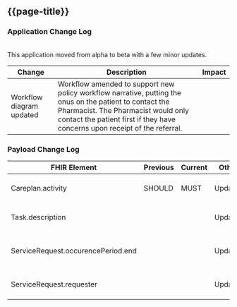 ## {{page-title}}


### Application Change Log

<br>
This application moved from alpha to beta with a few minor updates. 
<br>


| Change                                    | Description        | Impact                                                                  | 
|-------------------------------------------|--------------------|-------------------------------------------------------------------------|
| Workflow diagram updated                  | Workflow amended to support new policy workflow narrative, putting the onus on the patient to contact the Pharmacist. The Pharmacist would only contact the patient first if they have concerns upon receipt of the referral.   |                                                                         |    


### Payload Change Log


| FHIR Element                                         | Previous | Current    | Other   | Referral/Booking | Rationale                                                                                       |  Impact  |
|------------------------------------------------------|----------|------------|---------|------------------|-------------------------------------------------------------------------------------------------|----------|
|Careplan.activity                               | SHOULD         |MUST            |Updated  |Ref               |Business logic 'Necesity' was incorrect. This value MUST always be present                                      |<mark style="background-color: Yellow">correction</mark>|
|Task.description                             |         |            |Updated  |Ref               |Amended description to align with updated policy workflow narrative                                     |<mark style="background-color: LightGreen">non-breaking</mark>|
|ServiceRequest.occurencePeriod.end                             |         |            |Updated  |Ref               |Amended end time to reflect current 24hrs policy response in CPCS MI                                      |<mark style="background-color: LightGreen">non-breaking</mark>|
|ServiceRequest.requester                             |         |            |Updated  |Ref               |ServiceRequest.requester Necessity is ‘SHOULD’ when should be a ‘ |<mark style="background-color: #ff8080">breaking</mark>|